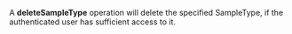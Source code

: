 A **deleteSampleType** operation will delete the specified SampleType, if the authenticated user has sufficient access to it.
